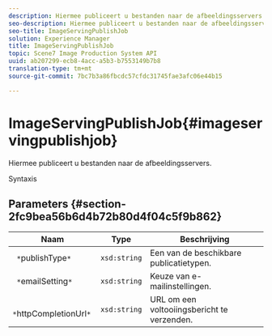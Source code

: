 ```yaml
---
description: Hiermee publiceert u bestanden naar de afbeeldingsservers.
seo-description: Hiermee publiceert u bestanden naar de afbeeldingsservers.
seo-title: ImageServingPublishJob
solution: Experience Manager
title: ImageServingPublishJob
topic: Scene7 Image Production System API
uuid: ab207299-ecb8-4acc-a5b3-b7553149b7b8
translation-type: tm+mt
source-git-commit: 7bc7b3a86fbcdc57cfdc31745fae3afc06e44b15

---
```



# ImageServingPublishJob{#imageservingpublishjob}

Hiermee publiceert u bestanden naar de afbeeldingsservers.

Syntaxis

## Parameters {#section-2fc9bea56b6d4b72b80d4f04c5f9b862}

| Naam | Type | Beschrijving |
|---|---|---|
| ` *`publishType`*` | `xsd:string` | Een van de beschikbare publicatietypen. |
| ` *`emailSetting`*` | `xsd:string` | Keuze van e-mailinstellingen. |
| ` *`httpCompletionUrl`*` | `xsd:string` | URL om een voltooiingsbericht te verzenden. |

